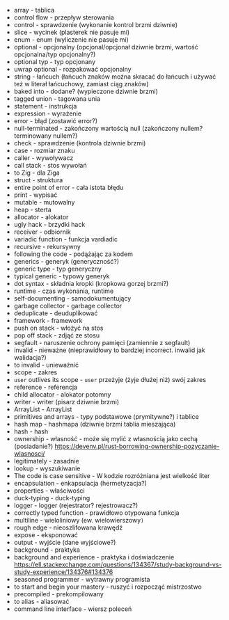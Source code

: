 - array - tablica
- control flow - przepływ sterowania
- control - sprawdzenie (wykonanie kontrol brzmi dziwnie)
- slice - wycinek (plasterek nie pasuje mi)
- enum - enum (wyliczenie nie pasuje mi)
- optional - opcjonalny (opcjonal/opcjonał dziwnie brzmi, wartość opcjonalna/typ opcjonalny?)
- optional typ - typ opcjonany
- uwrap optional - rozpakować opcjonalny
- string - łańcuch (łańcuch znaków można skracać do łańcuch i używać też w literał łańcuchowy, zamiast ciąg znaków)
- baked into - dodane? (wypieczone dziwnie brzmi)
- tagged union - tagowana unia
- statement - instrukcja
- expression - wyrażenie
- error - błąd (zostawić error?)
- null-terminated - zakończony wartością null (zakończony nullem? terminowany nullem?)
- check - sprawdzenie (kontrola dziwnie brzmi)
- case - rozmiar znaku
- caller - wywoływacz
- call stack - stos wywołań
- to Zig - dla Ziga
- struct - struktura
- entire point of error - cała istota błędu
- print - wypisać
- mutable - mutowalny
- heap - sterta
- allocator - alokator
- ugly hack - brzydki hack
- receiver - odbiornik
- variadic function - funkcja vardiadic
- recursive - rekursywny
- following the code - podążając za kodem
- generics - generyk (generyczność?)
- generic type - typ generyczny
- typical generic - typowy generyk
- dot syntax - składnia kropki (kropkowa gorzej brzmi?)
- runtime - czas wykonania, runtime
- self-documenting - samodokumentujący
- garbage collector - garbage collector
- deduplicate - deuduplikować
- framework - framework
- push on stack - włożyć na stos
- pop off stack - zdjąć ze stosu
- segfault - naruszenie ochrony pamięci (zamiennie z segfault)
- invalid - nieważne (nieprawidłowy to bardziej incorrect. inwalid jak walidacja?)
- to invalid - unieważnić
- scope - zakres
- `user` outlives its scope - `user` przeżyje (żyje dłużej niż) swój zakres
- reference - referencja
- child allocator - alokator potomny
- writer - writer (pisarz dziwnie brzmi)
- ArrayList - ArrayList
- primitives and arrays - typy podstawowe (prymitywne?) i tablice
- hash map - hashmapa (dziwnie brzmi tablia mieszająca)
- hash - hash
- ownership - własność - może się mylić z własnością jako cechą (posiadanie?) https://devenv.pl/rust-borrowing-ownership-pozyczanie-wlasnosci/
- legitimately - zasadnie
- lookup - wyszukiwanie
- The code is case sensitive - W kodzie rozróżniana jest wielkość liter
- encapsulation - enkapsulacja (hermetyzacja?)
- properties - właściwości
- duck-typing - duck-typing
- logger - logger (rejestrator? rejestrowacz?)
- correctly typed function - prawidłowo otypowana funkcja
- multiline - wieloliniowy (ew. wielowierszowy`)`
- rough edge - nieoszlifowana krawędź
- expose - eksponować
- output - wyjście (dane wyjściowe?)
- background - praktyka
- background and experience - praktyka i doświadczenie https://ell.stackexchange.com/questions/134367/study-background-vs-study-experience/134376#134376
- seasoned programmer - wytrawny programista
- to start and begin your mastery - ruszyć i rozpocząć mistrzostwo
- precompiled - prekompilowany
- to alias - aliasować
- command line interface - wiersz poleceń
